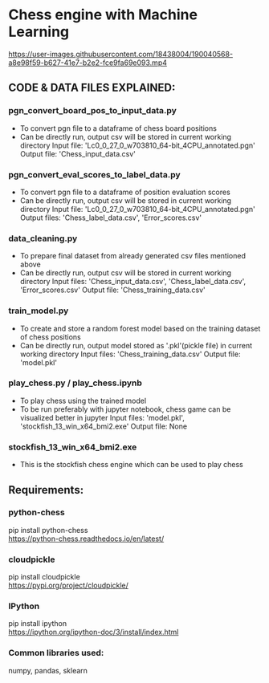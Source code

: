 # Chess engine with Machine Learning

https://user-images.githubusercontent.com/18438004/190040568-a8e98f59-b627-41e7-b2e2-fce9fa69e093.mp4

  
## CODE & DATA FILES EXPLAINED:
  
### pgn_convert_board_pos_to_input_data.py
- To convert pgn file to a dataframe of chess board positions
- Can be directly run, output csv will be stored in current working directory
Input file: 'Lc0_0_27_0_w703810_64-bit_4CPU_annotated.pgn'
Output file: 'Chess_input_data.csv' 

### pgn_convert_eval_scores_to_label_data.py
- To convert pgn file to a dataframe of position evaluation scores
- Can be directly run, output csv will be stored in current working directory
Input file: 'Lc0_0_27_0_w703810_64-bit_4CPU_annotated.pgn'
Output files: 'Chess_label_data.csv', 'Error_scores.csv'

### data_cleaning.py
- To prepare final dataset from already generated csv files mentioned above
- Can be directly run, output csv will be stored in current working directory
Input files: 'Chess_input_data.csv', 'Chess_label_data.csv', 'Error_scores.csv'
Output file: 'Chess_training_data.csv' 

### train_model.py
- To create and store a random forest model based on the training dataset of chess positions 
- Can be directly run, output model stored as '.pkl'(pickle file) in current working directory
Input files: 'Chess_training_data.csv'
Output file: 'model.pkl' 

### play_chess.py / play_chess.ipynb
- To play chess using the trained model
- To be run preferably with jupyter notebook, chess game can be visualized better in jupyter
Input files: 'model.pkl', 'stockfish_13_win_x64_bmi2.exe'
Output file: None

### stockfish_13_win_x64_bmi2.exe
- This is the stockfish chess engine which can be used to play chess
  
  
## Requirements:  
  
### python-chess  
pip install python-chess  
https://python-chess.readthedocs.io/en/latest/  
  
### cloudpickle  
pip install cloudpickle  
https://pypi.org/project/cloudpickle/  
  
### IPython  
pip install ipython  
https://ipython.org/ipython-doc/3/install/index.html  
  
### Common libraries used:  
numpy, pandas, sklearn  
